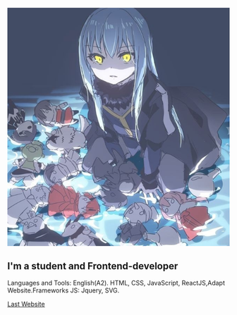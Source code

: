 ![Header](https://github.com/faes763/faes763/blob/main/assets/m4.jpg)

## I'm a student and Frontend-developer

Languages and Tools:
    English(A2). HTML, CSS, JavaScript, ReactJS,Adapt Website.Frameworks JS: Jquery, SVG.

[Last Website](https://www.youtube.com/playlist?list=WL)